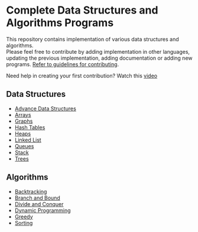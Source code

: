 # Complete Data Structures and Algorithms Programs

This repository contains implementation of various data structures and algorithms.
</br>
Please feel free to contribute by adding implementation in other languages, updating the previous implementation, adding documentation or adding new programs. [Refer to guidelines for contributing](Guidelines.md).


Need help in creating your first contribution? Watch this [video](https://www.youtube.com/watch?v=yzeVMecydCE&ab_channel=freeCodeCamp.org)

## Data Structures

- [Advance Data Structures](Data%20Structures/Advance%20Data%20Structures/AdvanceDataStructures.md)
- [Arrays](Data%20Structures/Arrays/Arrays.md)
- [Graphs](Data%20Structures/Graphs/Graphs.md)
- [Hash Tables](Data%20Structures/Hash%20Tables/HashTables.md)
- [Heaps](Data%20Structures/Heaps/Heaps.md)
- [Linked List](Data%20Structures/Linked%20List/LinkedList.md)
- [Queues](Data%20Structures/Queues/Queues.md)
- [Stack](Data%20Structures/Stack/Stack.md)
- [Trees](Data%20Structures/Trees/Trees.md)

## Algorithms 

- [Backtracking](Algorithms/Backtracking/Backtracking.md)
- [Branch and Bound](Algorithms/Branch%20and%20Bound/BranchAndBound.md)
- [Divide and Conquer](Algorithms/Divide%20and%20Conquer/DivideAndConquer.md)
- [Dynamic Programming](Algorithms/Dynamic%20Programming/DynamicProgramming.md)
- [Greedy](Algorithms/Greedy/Greedy.md)
- [Sorting](Algorithms/Sorting/Sorting.md)
